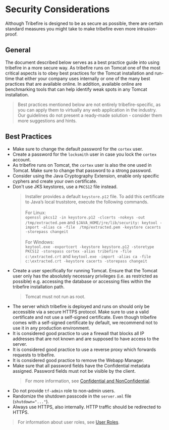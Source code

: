 # Security Considerations

Although Tribefire is designed to be as secure as possible, there are certain standard measures you might take to make tribefire even more intrusion-proof.

## General

The document described below serves as a best practice guide into using tribefire in a more secure way. As tribefire runs on Tomcat one of the most critical aspects is to obey best practices for the Tomcat installation and run-time that either your company uses internally or one of the many best practices that are available online. In addition, available online are benchmarking tools that can help identify weak spots in any Tomcat installation.

> Best practices mentioned below are not entirely tribefire-specific, as you can apply them to virtually any web application in the industry. Our guidelines do not present a ready-made solution - consider them more suggestions and hints.

## Best Practices

* Make sure to change the default password for the `cortex` user.
* Create a password for the `locksmith` user in case you lock the `cortex` account.
* As tribefire runs on Tomcat, the `cortex` user is also the one used in Tomcat. Make sure to change that password to a strong password.
* Consider using the Java Cryptography Extension, enable only specific cyphers and create your own certificate.
* Don't use JKS keystores, use a `PKCS12` file instead.
    > Installer provides a default `keystore.p12` file. To add this certificate to Java’s local truststore, execute the following commands. <br/> <br/> For Linux:<br/> `openssl pkcs12 -in keystore.p12 -clcerts -nokeys -out /tmp/extracted.pem` and `$JAVA_HOME/jre/lib/security: keytool -import -alias ca -file  /tmp/extracted.pem -keystore cacerts -storepass changeit` <br/> <br/> For Windows:<br/> `keytool.exe -exportcert -keystore keystore.p12 -storetype PKCS12 -storepass cortex -alias tribefire -file c:\extracted.crt` and `keytool.exe -import -alias ca -file c:\extracted.crt -keystore cacerts -storepass changeit` <br/> 
* Create a user specifically for running Tomcat. Ensure that the Tomcat user only has the absolutely necessary privileges (i.e. as restricted as possible) e.g. accessing the database or accessing files within the tribefire installation path.
  > Tomcat must not run as root.
* The server which tribefire is deployed and runs on should only be accessible via a secure HTTPS protocol. Make sure to use a valid certificate and not use a self-signed certificate. Even though tribefire comes with a self-signed certificate by default, we recommend not to use it in any production environment.
* It is considered good practice to use a firewall that blocks all IP addresses that are not known and are supposed to have access to the server.
* It is considered good practice to use a reverse proxy which forwards requests to tribefire.
* It is considered good practice to remove the Webapp Manager.
* Make sure that all password fields have the Confidential metadata assigned. Password fields must not be visible by the client.
    > For more information, see [Confidential and NonConfidential](asset://tribefire.cortex.documentation:concepts-doc/metadata/prompt/confidential.md).
* Do not provide `tf-admin` role to non-admin users.
* Randomize the shutdown passcode in the `server.xml` file (`shutdown="..."`).
* Always use HTTPS, also internally. HTTP traffic should be redirected to HTTPS.

> For information about user roles, see [User Roles](asset://tribefire.cortex.documentation:concepts-doc/features/user_roles.md).